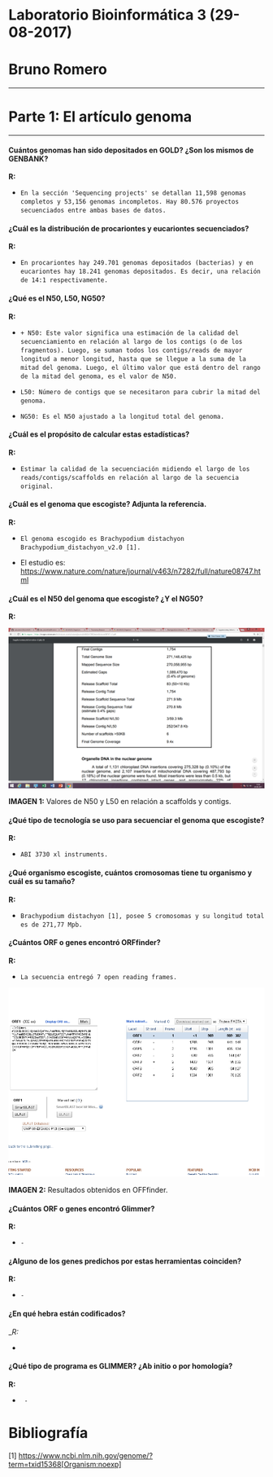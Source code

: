 # Laboratorio Bioinformática 3 (29-08-2017)



# Bruno Romero




-----



# Parte 1: El artículo genoma



----


#### Cuántos genomas han sido depositados en GOLD? ¿Son los mismos de GENBANK?
	
  
__R:__


+ `En la sección 'Sequencing projects' se detallan 11,598 genomas completos y 53,156 genomas incompletos. Hay 80.576 proyectos secuenciados entre ambas bases de datos.` 


#### ¿Cuál es la distribución de procariontes y eucariontes secuenciados?


__R:__


+ `En procariontes hay 249.701 genomas depositados (bacterias) y en eucariontes hay 18.241 genomas depositados. Es decir, una relación de 14:1 respectivamente.`




#### ¿Qué es el N50, L50, NG50?


__R:__


+ `+ N50: Este valor significa una estimación de la calidad del secuenciamiento en relación al largo de los contigs (o de los fragmentos). Luego, se suman todos los contigs/reads de mayor longitud a menor longitud, hasta que se llegue a la suma de la mitad del genoma. Luego, el último valor que está dentro del rango de la mitad del genoma, es el valor de N50.`

+ `L50: Número de contigs que se necesitaron para cubrir la mitad del genoma.`

+ `NG50: Es el N50 ajustado a la longitud total del genoma.`


#### ¿Cuál es el propósito de calcular estas estadísticas?


__R:__



+ `Estimar la calidad de la secuenciación midiendo el largo de los reads/contigs/scaffolds en relación al largo de la secuencia original.`


#### ¿Cuál es el genoma que escogiste? Adjunta la referencia.



__R:__



+ `El genoma escogido es Brachypodium distachyon Brachypodium_distachyon_v2.0 [1].`


+ El estudio es: https://www.nature.com/nature/journal/v463/n7282/full/nature08747.html



#### ¿Cuál es el N50 del genoma que escogiste? ¿Y el NG50?
	
	
	
__R:__


![Valores](https://github.com/CapitanFlint/Laboratorio3bioinfo29-08-2017/blob/master/N50.png)



__IMAGEN 1:__ Valores de N50 y L50 en relación a scaffolds y contigs.
	
	
	
	
	
#### ¿Qué tipo de tecnología se uso para secuenciar el genoma que escogiste?



__R:__



+ `ABI 3730 xl instruments.`
 



#### ¿Qué organismo escogiste, cuántos cromosomas tiene tu organismo y cuál es su tamaño?



__R:__



+ `Brachypodium distachyon [1], posee 5 cromosomas y su longitud total es de 271,77 Mpb. `




#### ¿Cuántos ORF o genes encontró ORFfinder?


__R:__


+ `La secuencia entregó 7 open reading frames.`



![orfs](https://github.com/CapitanFlint/Laboratorio3bioinfo29-08-2017/blob/master/ORF.png)



__IMAGEN 2:__ Resultados obtenidos en OFFfinder.


#### ¿Cuántos ORF o genes encontró Glimmer?


__R:__


+ `- `



#### ¿Alguno de los genes predichos por estas herramientas coinciden?


__R:__


+ `- `



#### ¿En qué hebra están codificados?


__R:_


+ ` `


#### ¿Qué tipo de programa es GLIMMER? ¿Ab initio o por homología?



__R:__




+ ` -`



# Bibliografía

 
[1] https://www.ncbi.nlm.nih.gov/genome/?term=txid15368[Organism:noexp]




